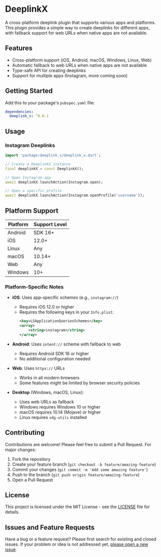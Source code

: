 # DeeplinkX

A cross-platform deeplink plugin that supports various apps and platforms. This plugin provides a simple way to create deeplinks for different apps, with fallback support for web URLs when native apps are not available.

## Features

- Cross-platform support (iOS, Android, macOS, Windows, Linux, Web)
- Automatic fallback to web URLs when native apps are not available
- Type-safe API for creating deeplinks
- Support for multiple apps (Instagram, more coming soon)

## Getting Started

Add this to your package's `pubspec.yaml` file:

```yaml
dependencies:
  deeplink_x: ^0.0.1
```

## Usage

### Instagram Deeplinks

```dart
import 'package:deeplink_x/deeplink_x.dart';

// Create a DeeplinkX instance
final deeplinkX = const DeeplinkX();

// Open Instagram app
await deeplinkX.launchAction(Instagram.open);

// Open a specific profile
await deeplinkX.launchAction(Instagram.openProfile('username'));
```

## Platform Support

| Platform | Support Level |
|----------|--------------|
| Android  | SDK 16+ |
| iOS      | 12.0+ |
| Linux    | Any |
| macOS    | 10.14+ |
| Web      | Any |
| Windows  | 10+ |

### Platform-Specific Notes

- **iOS**: Uses app-specific schemes (e.g., `instagram://`)
  - Requires iOS 12.0 or higher
  - Requires the following keys in your `Info.plist`:
    ```xml
    <key>LSApplicationQueriesSchemes</key>
    <array>
        <string>instagram</string>
    </array>
    ```

- **Android**: Uses `intent://` scheme with fallback to web
  - Requires Android SDK 16 or higher
  - No additional configuration needed

- **Web**: Uses `https://` URLs
  - Works in all modern browsers
  - Some features might be limited by browser security policies

- **Desktop** (Windows, macOS, Linux):
  - Uses web URLs as fallback
  - Windows requires Windows 10 or higher
  - macOS requires 10.14 (Mojave) or higher
  - Linux requires `xdg-utils` installed

## Contributing

Contributions are welcome! Please feel free to submit a Pull Request. For major changes:

1. Fork the repository
2. Create your feature branch (`git checkout -b feature/amazing-feature`)
3. Commit your changes (`git commit -m 'Add some amazing feature'`)
4. Push to the branch (`git push origin feature/amazing-feature`)
5. Open a Pull Request

## License

This project is licensed under the MIT License - see the [LICENSE](LICENSE) file for details.

## Issues and Feature Requests

Have a bug or a feature request? Please first search for existing and closed issues. If your problem or idea is not addressed yet, [please open a new issue](https://github.com/ParhamHatan/DeeplinkX/issues).